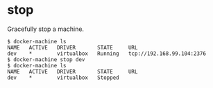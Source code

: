 <!--[metadata]>
+++
title = "stop"
description = "Gracefully stop a machine"
keywords = ["machine, stop, subcommand"]
[menu.main]
identifier="machine.stop"
parent="smn_machine_subcmds"
+++
<![end-metadata]-->

# stop

Gracefully stop a machine.

    $ docker-machine ls
    NAME   ACTIVE   DRIVER       STATE     URL
    dev    *        virtualbox   Running   tcp://192.168.99.104:2376
    $ docker-machine stop dev
    $ docker-machine ls
    NAME   ACTIVE   DRIVER       STATE     URL
    dev    *        virtualbox   Stopped
